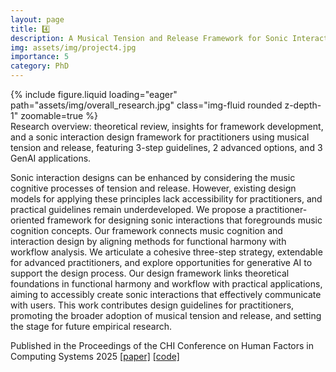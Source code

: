 ```yaml
---
layout: page
title: 4️⃣
description: A Musical Tension and Release Framework for Sonic Interaction Designers
img: assets/img/project4.jpg
importance: 5
category: PhD
---
```



<div class="row mt-3">
    <div class="col-sm mt-3 mt-md-0">
        {% include figure.liquid loading="eager" path="assets/img/overall_research.jpg" class="img-fluid rounded z-depth-1" zoomable=true %}
    </div>
</div>
<div class="caption">
    Research overview: theoretical review, insights for framework development, and a sonic interaction design framework for practitioners using musical tension and release, featuring 3-step guidelines, 2 advanced options, and 3 GenAI applications.
</div>

Sonic interaction designs can be enhanced by considering the music cognitive processes of tension and release. However, existing design models for applying these principles lack accessibility for practitioners, and practical guidelines remain underdeveloped. We propose a practitioner-oriented framework for designing sonic interactions that foregrounds music cognition concepts. Our framework connects music cognition and interaction design by aligning methods for functional harmony with workflow analysis. We articulate a cohesive three-step strategy, extendable for advanced practitioners, and explore opportunities for generative AI to support the design process. Our design framework links theoretical foundations in functional harmony and workflow with practical applications, aiming to accessibly create sonic interactions that effectively communicate with users. This work contributes design guidelines for practitioners, promoting the broader adoption of musical tension and release, and setting the stage for future empirical research.

Published in the Proceedings of the CHI Conference on Human Factors in Computing Systems 2025 [[paper]](https://dl.acm.org/doi/full/10.1145/3706599.3720089) [[code]](https://github.com/Yorkcla/GenAI-demo-for-MTRSID)